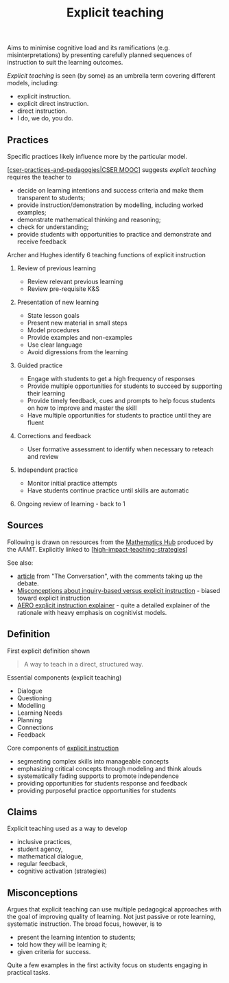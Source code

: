 ﻿---
backlinks:
- title: High impact teaching strategies
  url: /sense/Teaching/high-impact-teaching-strategies.html
- title: Three acts of a mathematical story
  url: /sense/Teaching/Mathematics/three-acts-of-a-mathematical-story.html
- title: Explicit versus inquiry
  url: /sense/Teaching/Mathematics/explicit-versus-inquiry.html
- title: Technologies for teaching mathematics
  url: /sense/Teaching/Mathematics/technologies-for-teaching-mathematics.html
- title: Differentiation - Mathematics
  url: /sense/Teaching/Mathematics/differentiation-mathematics.html
- title: What do mathematicians do?
  url: /sense/Teaching/Mathematics/what-do-mathematicians-do.html
- title: Mathematical thinking tasks
  url: /sense/Teaching/Mathematics/mathematical-thinking-tasks.html
- title: CSER Maths in Schools - Practices and pedagogies
  url: /sense/Teaching/Mathematics/cser-mooc/cser-practices-and-pedagogies.html
tags: teaching, teaching-mathematics
title: Explicit teaching
type: note
---
Aims to minimise cognitive load and its ramifications (e.g. misinterpretations) by presenting carefully planned sequences of instruction to suit the learning outcomes.

_Explicit teaching_ is seen (by some) as an umbrella term covering different models, including:

- explicit instruction.
- explicit direct instruction.
- direct instruction.
- I do, we do, you do.

## Practices

Specific practices likely influence more by the particular model.

[[cser-practices-and-pedagogies|CSER MOOC]] suggests _explicit teaching_ requires the teacher to 

- decide on learning intentions and success criteria and make them transparent to students;
- provide instruction/demonstration by modelling, including worked examples;
- demonstrate mathematical thinking and reasoning;
- check for understanding;
- provide students with opportunities to practice and demonstrate and receive feedback

Archer and Hughes identify 6 teaching functions of explicit instruction

1. Review of previous learning

    - Review relevant previous learning 
    - Review pre-requisite K&S

2. Presentation of new learning 

    - State lesson goals 
    - Present new material in small steps 
    - Model procedures 
    - Provide examples and non-examples 
    - Use clear language 
    - Avoid digressions from the learning

3. Guided practice

    - Engage with students to get a high frequency of responses 
    - Provide multiple opportunities for students to succeed by supporting their learning 
    - Provide timely feedback, cues and prompts to help focus students on how to improve and master the skill 
    - Have multiple opportunities for students to practice until they are fluent

4. Corrections and feedback

    - User formative assessment to identify when necessary to reteach and review

5. Independent practice

    - Monitor initial practice attempts
    - Have students continue practice until skills are automatic

6. Ongoing review of learning - back to 1

## Sources

Following is drawn on resources from the [Mathematics Hub](https://www.mathematicshub.edu.au/) produced by the AAMT.  Explicitly linked to [[high-impact-teaching-strategies]]

See also:

- [article](https://theconversation.com/explainer-what-is-explicit-instruction-and-how-does-it-help-children-learn-115144) from "The Conversation", with the comments taking up the debate.
- [Misconceptions about inquiry-based versus explicit instruction](https://www.thescienceofmath.com/misconceptions-inquiry-based-versus-explicit-instruction) - biased toward explicit instruction
- [AERO explicit instruction explainer](https://www.edresearch.edu.au/summaries-explainers/explainers/explicit-instruction) - quite a detailed explainer of the rationale with heavy emphasis on cognitivist models.

## Definition

First explicit definition shown
> A way to teach in a direct, structured way.

Essential components (explicit teaching)

- Dialogue 
- Questioning
- Modelling 
- Learning Needs 
- Planning
- Connections
- Feedback

Core components of [explicit instruction](https://www.thescienceofmath.com/misconceptions-inquiry-based-versus-explicit-instruction)

- segmenting complex skills into manageable concepts
- emphasizing critical concepts through modeling and think alouds
- systematically fading supports to promote independence
- providing opportunities for students response and feedback
- providing purposeful practice opportunities for students

## Claims

Explicit teaching used as a way to develop

- inclusive practices,
- student agency,
- mathematical dialogue,
- regular feedback,
- cognitive activation (strategies)

## Misconceptions

Argues that explicit teaching can use multiple pedagogical approaches with the goal of improving quality of learning. Not just passive or rote learning, systematic instruction. The broad focus, however, is to

- present the learning intention to students;
- told how they will be learning it;
- given criteria for success.

Quite a few examples in the first activity focus on students engaging in practical tasks.


[//begin]: # "Autogenerated link references for markdown compatibility"
[cser-practices-and-pedagogies|CSER MOOC]: cser-mooc/cser-practices-and-pedagogies "CSER Maths in Schools - Practices and pedagogies"
[high-impact-teaching-strategies]: ../high-impact-teaching-strategies "High impact teaching strategies"
[//end]: # "Autogenerated link references"